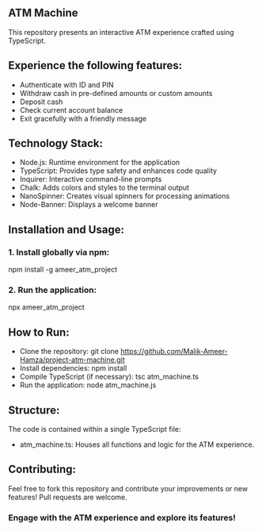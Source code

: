 ## ATM Machine

This repository presents an interactive ATM experience crafted using TypeScript.

## Experience the following features:

- Authenticate with ID and PIN
- Withdraw cash in pre-defined amounts or custom amounts
- Deposit cash
- Check current account balance
- Exit gracefully with a friendly message


## Technology Stack:

- Node.js: Runtime environment for the application
- TypeScript: Provides type safety and enhances code quality
- Inquirer: Interactive command-line prompts
- Chalk: Adds colors and styles to the terminal output
- NanoSpinner: Creates visual spinners for processing animations
- Node-Banner: Displays a welcome banner


## Installation and Usage:

### 1. Install globally via npm:
npm install -g ameer_atm_project

###  2. Run the application:
npx ameer_atm_project


## How to Run:

- Clone the repository: git clone https://github.com/Malik-Ameer-Hamza/project-atm-machine.git
- Install dependencies: npm install
- Compile TypeScript (if necessary): tsc atm_machine.ts
- Run the application: node atm_machine.js


## Structure:

The code is contained within a single TypeScript file:

- atm_machine.ts: Houses all functions and logic for the ATM experience.

## Contributing:

Feel free to fork this repository and contribute your improvements or new features! Pull requests are welcome.

### Engage with the ATM experience and explore its features!